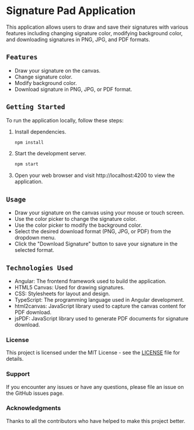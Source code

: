 # Signature Pad Application

This application allows users to draw and save their signatures with various features including changing signature color, modifying background color, and downloading signatures in PNG, JPG, and PDF formats.

## ```Features```

- Draw your signature on the canvas.
- Change signature color.
- Modify background color.
- Download signature in PNG, JPG, or PDF format.

## ```Getting Started```

To run the application locally, follow these steps:

1. Install dependencies.
    ``` bash 
    npm install
    ```
2. Start the development server.
    ``` bash 
    npm start
    ```
3. Open your web browser and visit http://localhost:4200 to view the application.


## ```Usage```
 - Draw your signature on the canvas using your mouse or touch screen.
 - Use the color picker to change the signature color.
 - Use the color picker to modify the background color.
 - Select the desired download format (PNG, JPG, or PDF) from the dropdown menu.
 - Click the "Download Signature" button to save your signature in the selected format.


## ```Technologies Used```

 - Angular: The frontend framework used to build the application.
 - HTML5 Canvas: Used for drawing signatures.
 - CSS: Stylesheets for layout and design.
 - TypeScript: The programming language used in Angular development.
 - html2canvas: JavaScript library used to capture the canvas content for PDF download.
 - jsPDF: JavaScript library used to generate PDF documents for signature download.

 ### License
This project is licensed under the MIT License - see the [LICENSE](LICENCE) file for details.

### Support
If you encounter any issues or have any questions, please file an issue on the GitHub issues page.

### Acknowledgments

Thanks to all the contributors who have helped to make this project better.

